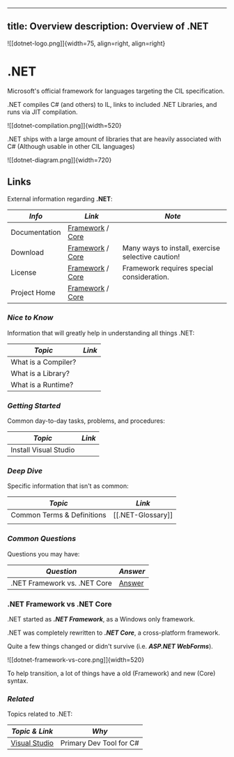 
---
title: Overview
description: Overview of .NET
---

![[dotnet-logo.png]]{width=75, align=right, align=right}
# .NET

Microsoft's official framework for languages targeting the CIL specification.

.NET compiles C# (and others) to IL, links to included .NET Libraries, and runs via JIT compilation.

![[dotnet-compilation.png]]{width=520}

.NET ships with a large amount of libraries that are heavily associated with C# (Although usable in other CIL languages)

![[dotnet-diagram.png]]{width=720}

<!----------------------------------------------------------------------------->

## **Links**
External information regarding **.NET**:

| *Info*        | *Link*                              | *Note*                                            |
| ------------- | ----------------------------------- | ------------------------------------------------- |
| Documentation | [Framework][Doc] / [Core][DocAlt]   |                                                   |
| Download      | [Framework][Down] / [Core][DownAlt] | Many ways to install, exercise selective caution! |
| License       | [Framework][Lic] / [Core][LicAlt]   | Framework requires special consideration.         |
| Project Home  | [Framework][Proj] / [Core][ProjAlt] |                                                   |

[Down]:     https://dotnet.microsoft.com/en-us/download/dotnet-framework
[Doc]:      https://dotnet.microsoft.com/en-us/download/dotnet-framework
[Lic]:      https://www.microsoft.com/web/webpi/eula/net_library_eula_enu.htm
[Proj]:     https://github.com/microsoft/referencesource

[DownAlt]:  https://dotnet.microsoft.com/en-us/download
[DocAlt]:   https://dotnet.microsoft.com/en-us/download
[LicAlt]:   https://github.com/dotnet/core/blob/main/LICENSE.TXT
[ProjAlt]:  https://github.com/dotnet/core/

<!----------------------------------------------------------------------------->

### ***Nice to Know***
Information that will greatly help in understanding all things .NET:

| *Topic*             | *Link* |
| ------------------- | ------ |
| What is a Compiler? |        |
| What is a Library?  |        |
| What is a Runtime?  |        |

<!----------------------------------------------------------------------------->

### ***Getting Started***
Common day-to-day tasks, problems, and procedures:

| *Topic*               | *Link* |
| --------------------- | ------ |
| Install Visual Studio |        |

<!----------------------------------------------------------------------------->

### ***Deep Dive***
Specific information that isn't as common:

| *Topic*                         | *Link*                                     |
| ------------------------------- | ------------------------------------------ |
| Common Terms & Definitions      | [[.NET-Glossary]]                 |
|                                 |                                            |

<!----------------------------------------------------------------------------->

### ***Common Questions***
Questions you may have:

| *Question*                   | *Answer*                             |
| ---------------------------- | ------------------------------------ |
| .NET Framework vs. .NET Core | [Answer](#net-framework-vs-net-core) |

### **.NET Framework vs .NET Core**

.NET started as ***.NET Framework***, as a Windows only framework.

.NET was completely rewritten to ***.NET Core***, a cross-platform framework.

Quite a few things changed or didn't survive (i.e. ***ASP.NET WebForms***).

![[dotnet-framework-vs-core.png]]{width=520}

To help transition, a lot of things have a old (Framework) and new (Core) syntax.

<!----------------------------------------------------------------------------->

### ***Related***
Topics related to .NET:

| *Topic & Link*                               | *Why*                   |
| -------------------------------------------- | ----------------------- |
| [Visual Studio](Visual-Studio.md) | Primary Dev Tool for C# |

<!----------------------------------------------------------------------------->
